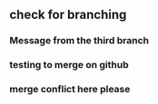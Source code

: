 ## check for branching

### Message from the third branch

### testing to merge on github

### merge conflict here please
